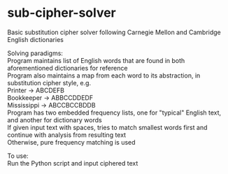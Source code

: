 # sub-cipher-solver
Basic substitution cipher solver following Carnegie Mellon and Cambridge English dictionaries

Solving paradigms:  
Program maintains list of English words that are found in both aforementioned dictionaries for reference  
Program also maintains a map from each word to its abstraction, in substitution cipher style, e.g.   
Printer -> ABCDEFB  
Bookkeeper -> ABBCCDDEDF  
Mississippi -> ABCCBCCBDDB  
Program has two embedded frequency lists, one for "typical" English text, and another for dictionary words  
If given input text with spaces, tries to match smallest words first and continue with analysis from resulting text  
Otherwise, pure frequency matching is used  

To use:  
Run the Python script and input ciphered text
